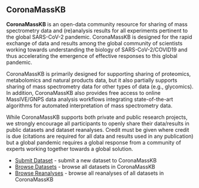 <h2>CoronaMassKB</h2>

**CoronaMassKB** is an open-data community resource for sharing of mass spectrometry data and (re)analysis results for all experiments pertinent to the global SARS-CoV-2 pandemic. CoronaMassKB is designed for the rapid exchange of data and results among the global community of scientists working towards understanding the biology of SARS-CoV-2/COVID19 and thus accelerating the emergence of effective responses to this global pandemic.

CoronaMassKB is primarily designed for supporting sharing of proteomics, metabolomics and natural products data, but it also partially supports sharing of mass spectrometry data for other types of data (e.g., glycomics). In addition, CoronaMassKB also provides free access to online MassIVE/GNPS data analysis workflows integrating state-of-the-art algorithms for automated interpretation of mass spectrometry data.

While CoronaMassKB supports both private and public research projects, we strongly encourage all participants to openly share their data/results in public datasets and dataset reanalyses. Credit must be given where credit is due (citations are required for all data and results used in any publication) but a global pandemic requires a global response from a community of experts working together towards a global solution.

* [Submit Dataset](submission_workflow.md) - submit a new dataset to CoronaMassKB
* [Browse Datasets](https://massive.ucsd.edu/ProteoSAFe/corona-mass-kb-datasets.jsp#%7B%22query%22%3A%7B%7D%2C%22table_sort_history%22%3A%22createdMillis_dsc%22%2C%22keywords_input%22%3A%22CoronaMassKB%22%7D) - browse all datasets in CoronaMassKB
* [Browse Reanalyses](https://massive.ucsd.edu/ProteoSAFe/corona-mass-kb-reanalyses.jsp#%7B%22query%22%3A%7B%7D%2C%22table_sort_history%22%3A%22createdMillis_dsc%22%2C%22dataset_keywords_input%22%3A%22CoronaMassKB%22%7D) - browse all reanalyses of all datasets in CoronaMassKB

